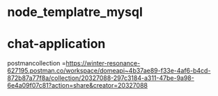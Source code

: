 ﻿# node_templatre_mysql
# chat-application
postmancollection =https://winter-resonance-627195.postman.co/workspace/domeapi~4b37ae89-f33e-4af6-b4cd-872b87a77f8a/collection/20327088-297c3184-a311-47be-9a98-6e4a09f07c81?action=share&creator=20327088

